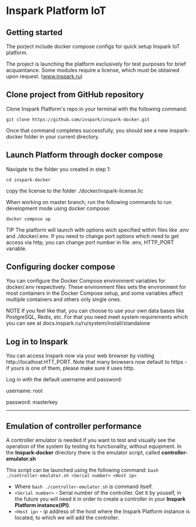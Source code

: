 # Inspark Platform IoT

## Getting started

The porject include docker compose configs for quick setup Inspark IoT platform.

The project is launching the platform exclusively for test purposes for brief acquaintance. Some modules require a license, which must be obtained upon request. (www.inspark.ru)

## Clone project from GitHub repository

Clone Inspark Platform's repo in your terminal with the following command:
```
git clone https://github.com/inspark/inspark-docker.git
```

Once that command completes successfully, you should see a new inspark-docker folder in your current directory.

## Launch Platform through docker compose

Navigate to the folder you created in step 1:
```
cd inspark-docker

```
copy the license to the folder ./docker/inspark-license.lic

When working on master branch, run the following commands to run development mode using docker compose:

```
docker compose up
```


TIP
The platform will launch with options wich specified within files like .env and ./docker/.env.
If you need to change port options which need to get access via http, you can change port number in file .env, HTTP_PORT variable.


## Configuring docker compose

You can configure the Docker Compose environment variables for docker/.env  respectively. These environment files sets the environment for most containers in the Docker Compose setup, and some variables affect multiple containers and others only single ones.

NOTE
If you feel like that, you can choose to use your own data bases like PostgreSQL, Redis, etc. For that you need meet system requirements which you can see at docs.inspark.ru/ru/system/install/standalone


## Log in to Inspark
You can access Inspark now via your web browser by visiting http://localhost:HTT_PORT. Note that many browsers now default to https - if yours is one of them, please make sure it uses http.

Log in with the default username and password:

username: root

password: masterkey

---

## Emulation of controller performance
A controller emulator is needed if you want to test and visually see the operation of the system by testing its functionality, without equipment.
In the **Inspark-docker** directory there is the emulator script, called **controller-emulator.sh**

This script can be launched using the following command:
`bash ./controller-emulator.sh <Serial number> <Host ip>`

- Where `bash ./controller-emulator.sh` is command itself.
- `<Serial number>` - Serial number of the controller. Get it by youself, in the future you will need it in order to create a controller in your **Inspark Platform instance(IPI)**.
- `<Host ip>` - ip address of the host where the Inspark Platform instance is located, to which we will add the controller.




